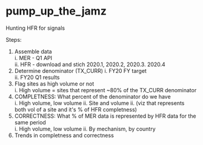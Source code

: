 # pump_up_the_jamz
Hunting HFR for signals


Steps:  
1. Assemble data  
 i. MER - Q1 API  
 ii. HFR - download and stich 2020.1, 2020.2, 2020.3. 2020.4
1. Determine denominator (TX_CURR)
  i. FY20 FY target  
  ii. FY20 Q1 results  
1. Flag sites as high volume or not  
 i. High volume = sites that represent ~80% of the TX_CURR denominator
1. COMPLETNESS: What percent of the denominator do we have  
 i. High volume, low volume
 ii. Site and volume
 ii. (viz that represents both vol of a site and it's % of HFR completness)  
1. CORRECTNESS: What % of MER data is represented by HFR data for the same period  
 i. High volume, low volume
 ii. By mechanism, by country  
1. Trends in completness and correctness


